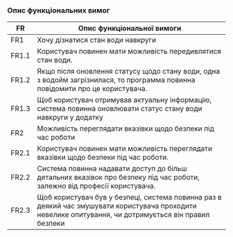 ### Опис функціональних вимог
|   	FR   	|       	Опис функціональної вимоги     	|
|---------------------------------|------------------------|
|           	FR1  	          |  Хочу дізнатися стан води навкруги   |
|          	FR1.1           	|   Користувач повинен мати можливість передивлятися стан води.   |
|          	FR1.2           	|   Якщо після оновлення статусу щодо стану води, одна з водойм загрізнилася, то программа повинна повідомити про це користувача. |
|          	FR1.3           	|   Щоб користувач отримував актуальну інформацію, система повинна оновлювати статус стану води навкруги у додатку   |
|           	FR2            	|   Можливість переглядати вказівки щодо безпеки під час роботи |
|          	FR2.1           	|   Користувач повинен мати можливість переглядати вказівки щодо безпеки під час роботи.|
|          	FR2.2           	|   Система повинна надавати доступ до більш детальних вказівок про безпеку під час роботи, залежно від професії користувача.|
|          	FR2.3           	|   Щоб користувач був у безпеці, система повинна раз в деякий час змушувати користувача проходити невелике опитування, чи дотримується він правил безпеки|   |
